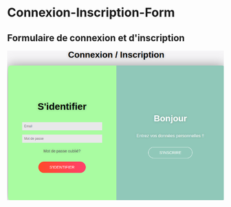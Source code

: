 # Connexion-Inscription-Form
## Formulaire de connexion et d'inscription 
![sibylassana95](https://github.com/sibylassana95/Connexion-Inscription-Form/blob/main/form.png)
